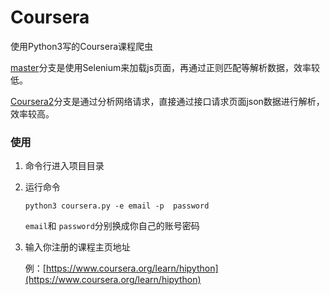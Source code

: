 # Coursera
使用Python3写的Coursera课程爬虫

[master](https://github.com/lichenming0516/Coursera/tree/master)分支是使用Selenium来加载js页面，再通过正则匹配等解析数据，效率较低。

[Coursera2](https://github.com/lichenming0516/Coursera/tree/Coursera2)分支是通过分析网络请求，直接通过接口请求页面json数据进行解析，效率较高。


### 使用

1. 命令行进入项目目录
2. 运行命令
	
	```
	python3 coursera.py -e email -p  password
	```

	`email`和 `password`分别换成你自己的账号密码

3. 输入你注册的课程主页地址
	
	例：[https://www.coursera.org/learn/hipython](https://www.coursera.org/learn/hipython)
	

	